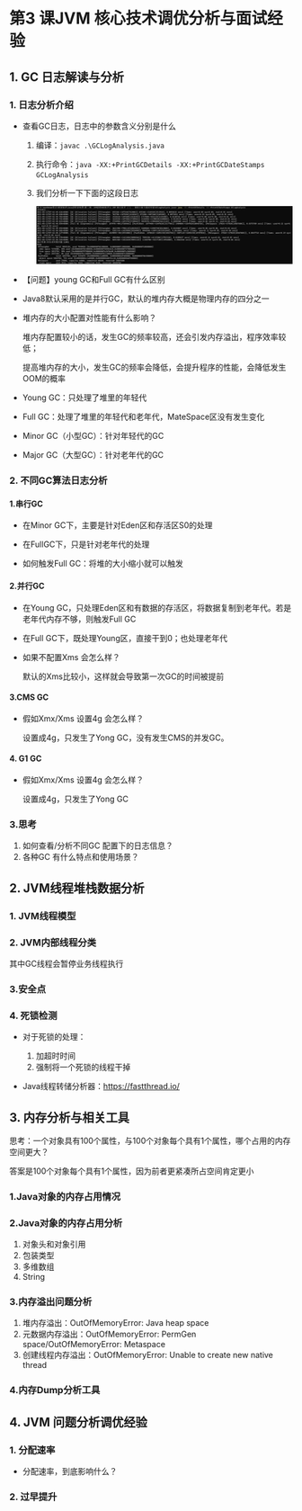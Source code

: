 # 第3 课JVM 核心技术调优分析与面试经验
## 1. GC 日志解读与分析

### 1. 日志分析介绍

* 查看GC日志，日志中的参数含义分别是什么

  1. 编译：`javac .\GCLogAnalysis.java`

  2. 执行命令：`java -XX:+PrintGCDetails -XX:+PrintGCDateStamps GCLogAnalysis`

  3. 我们分析一下下面的这段日志

     ![](../../../../笔记图片/24/2/1.jpg)

* 【问题】young GC和Full GC有什么区别

* Java8默认采用的是并行GC，默认的堆内存大概是物理内存的四分之一

* 堆内存的大小配置对性能有什么影响？

  堆内存配置较小的话，发生GC的频率较高，还会引发内存溢出，程序效率较低；

  提高堆内存的大小，发生GC的频率会降低，会提升程序的性能，会降低发生OOM的概率

* Young GC：只处理了堆里的年轻代
* Full GC：处理了堆里的年轻代和老年代，MateSpace区没有发生变化
* Minor GC（小型GC）：针对年轻代的GC
* Major GC（大型GC）：针对老年代的GC

### 2. 不同GC算法日志分析

#### 1.串行GC

* 在Minor GC下，主要是针对Eden区和存活区S0的处理

* 在FullGC下，只是针对老年代的处理

* 如何触发Full GC：将堆的大小缩小就可以触发

#### 2.并行GC

* 在Young GC，只处理Eden区和有数据的存活区，将数据复制到老年代。若是老年代内存不够，则触发Full GC

* 在Full GC下，既处理Young区，直接干到0；也处理老年代

* 如果不配置Xms 会怎么样？

  默认的Xms比较小，这样就会导致第一次GC的时间被提前

#### 3.CMS GC

* 假如Xmx/Xms 设置4g 会怎么样？

  设置成4g，只发生了Yong GC，没有发生CMS的并发GC。

#### 4. G1 GC

* 假如Xmx/Xms 设置4g 会怎么样？

  设置成4g，只发生了Yong GC

### 3.思考

1. 如何查看/分析不同GC 配置下的日志信息？
2. 各种GC 有什么特点和使用场景？

## 2. JVM线程堆栈数据分析

### 1. JVM线程模型

### 2. JVM内部线程分类

其中GC线程会暂停业务线程执行

### 3.安全点

### 4. 死锁检测

* 对于死锁的处理：

  1. 加超时时间
  2. 强制将一个死锁的线程干掉

* Java线程转储分析器：https://fastthread.io/

## 3. 内存分析与相关工具

思考：一个对象具有100个属性，与100个对象每个具有1个属性，哪个占用的内存空间更大？

答案是100个对象每个具有1个属性，因为前者更紧凑所占空间肯定更小

### 1.Java对象的内存占用情况

### 2.Java对象的内存占用分析

1. 对象头和对象引用
2. 包装类型
3. 多维数组
4. String

### 3.内存溢出问题分析

1. 堆内存溢出：OutOfMemoryError: Java heap space
2. 元数据内存溢出：OutOfMemoryError: PermGen space/OutOfMemoryError: Metaspace
3. 创建线程内存溢出：OutOfMemoryError: Unable to create new native thread

### 4.内存Dump分析工具

## 4. JVM 问题分析调优经验

### 1. 分配速率

* 分配速率，到底影响什么？

### 2. 过早提升


